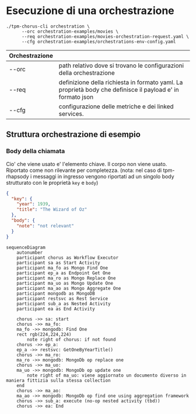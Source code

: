 # Esecuzione di una orchestrazione

```shell
./tpm-chorus-cli orchestration \
      --orc orchestration-examples/movies \
      --req orchestration-examples/movies-orchestration-request.yaml \
      --cfg orchestration-examples/orchestrations-env-config.yaml
```

| Orchestrazione |                                                                                                             |
|----------------|-------------------------------------------------------------------------------------------------------------|
| --orc          | path relativo dove si trovano le configurazioni della orchestrazione                                        |
| --req          | definizione della richiesta in  formato yaml. La proprietà body che definisce il payload e' in formato json |
| --cfg          | configurazione delle metriche e dei linked services.                                                        |


## Struttura orchestrazione di esempio

### Body della chiamata

Cio' che viene usato e' l'elemento chiave. Il corpo non viene usato. Riportato come non rilevante per completezza.
(nota: nel caso di tpm-rhapsody i messaggi in ingresso vengono riportati ad un singolo body strutturato con le proprietà `key` e `body`)
```json
{
  "key": {
    "year": 1939,
    "title": "The Wizard of Oz"
  },
  "body": {
    "note": "not relevant"
  }
}
```

```mermaid
sequenceDiagram
    autonumber
    participant chorus as Workflow Executor
    participant sa as Start Activity
    participant ma_fo as Mongo Find One
    participant ep_a as Endpoint Get One
    participant ma_ro as Mongo Replace One
    participant ma_uo as Mongo Update One
    participant ma_ao as Mongo Aggregate One
    participant mongodb as MongoDB
    participant restsvc as Rest Service
    participant sub_a as Nested Activity
    participant ea as End Activity

	chorus ->> sa: start
    chorus ->> ma_fo: 
    ma_fo ->> mongodb: Find One
    rect rgb(224,224,224)
        note right of chorus: if not found
    chorus ->> ep_a: 
    ep_a ->> restsvc: GetOneByYearTitle()
    chorus ->> ma_ro: 
    ma_ro ->> mongodb: MongoDb op replace one
    chorus ->> ma_uo: 
    ma_uo ->> mongodb: MongoDb op update one
        note right of ma_uo: viene aggiornato un documento diverso in maniera fittizia sulla stessa collection
    end
    chorus ->> ma_ao: 
    ma_ao ->> mongodb: MongoDb op find one using aggregation framework
    chorus ->> sub_a: execute (no-op nested activity (tbd))
    chorus ->> ea: End    
```